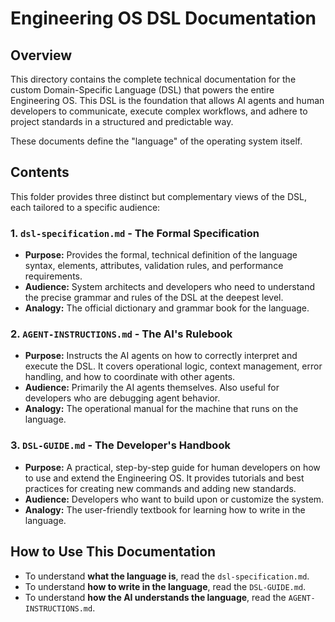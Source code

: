 # Engineering OS DSL Documentation

## Overview

This directory contains the complete technical documentation for the custom Domain-Specific Language (DSL) that powers the entire Engineering OS. This DSL is the foundation that allows AI agents and human developers to communicate, execute complex workflows, and adhere to project standards in a structured and predictable way.

These documents define the "language" of the operating system itself.

## Contents

This folder provides three distinct but complementary views of the DSL, each tailored to a specific audience:

### 1. `dsl-specification.md` - The Formal Specification

*   **Purpose:** Provides the formal, technical definition of the language syntax, elements, attributes, validation rules, and performance requirements.
*   **Audience:** System architects and developers who need to understand the precise grammar and rules of the DSL at the deepest level.
*   **Analogy:** The official dictionary and grammar book for the language.

### 2. `AGENT-INSTRUCTIONS.md` - The AI's Rulebook

*   **Purpose:** Instructs the AI agents on how to correctly interpret and execute the DSL. It covers operational logic, context management, error handling, and how to coordinate with other agents.
*   **Audience:** Primarily the AI agents themselves. Also useful for developers who are debugging agent behavior.
*   **Analogy:** The operational manual for the machine that runs on the language.

### 3. `DSL-GUIDE.md` - The Developer's Handbook

*   **Purpose:** A practical, step-by-step guide for human developers on how to use and extend the Engineering OS. It provides tutorials and best practices for creating new commands and adding new standards.
*   **Audience:** Developers who want to build upon or customize the system.
*   **Analogy:** The user-friendly textbook for learning how to write in the language.

## How to Use This Documentation

- To understand **what the language is**, read the `dsl-specification.md`.
- To understand **how to write in the language**, read the `DSL-GUIDE.md`.
- To understand **how the AI understands the language**, read the `AGENT-INSTRUCTIONS.md`.
